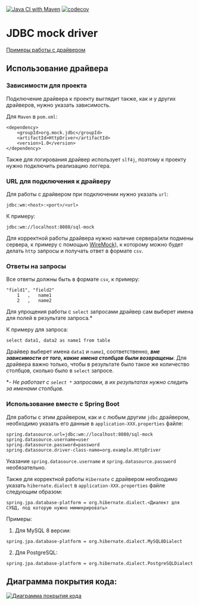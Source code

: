 [![Java CI with Maven](https://github.com/V31R/jdbc-mock-driver/actions/workflows/maven.yml/badge.svg)](https://github.com/V31R/jdbc-mock-driver/actions/workflows/maven.yml)
[![codecov](https://codecov.io/gh/V31R/jdbc-mock-driver/branch/master/graph/badge.svg?token=7FSW8N93SZ)](https://codecov.io/gh/V31R/jdbc-mock-driver)
# JDBC mock driver

[Примеры работы с драйвером](https://github.com/V31R/jdbc-mock-example)

## Использование драйвера

### Зависимости для проекта
Подключение драйвера к проекту выглядит также, как и у других драйверов, нужно указать зависимость.

Для `Maven` в `pom.xml`:
```
<dependency>
    <groupId>org.mock.jdbc</groupId>
    <artifactId>HttpDriver</artifactId>
    <version>1.0</version>
</dependency>
```
Также для логирования драйвер использует `slf4j`, поэтому к проекту нужно подключить реализацию логгера.

### URL для подключения к драйверу

Для работы с драйвером при подключении нужно указать `url`:
```
jdbc:wm:<host>:<port>/<url>
```
К примеру:
```
jdbc:wm://localhost:8080/sql-mock
```
Для корректной работы драйвера нужно наличие сервера(или подмены сервера, к примеру с помощью [WireMock](https://wiremock.org/)), 
к которому можно будет делать `http` запросы и получать ответ в формате `csv`. 
### Ответы на запросы

Все ответы должны быть в формате `csv`, к примеру:
```
"field1", "field2"
    1   ,   name1
    2   ,   name2
```
Для упрощения работы с `select` запросами драйвер сам выберет имена для полей в результате запроса.*

К примеру для запроса:
```
select data1, data2 as name1 from table
``` 
Драйвер выберет имена `data1` и `name1`, соответственно,
***вне зависимости от того, какие имена столбцов были возвращены***. 
Для драйвера важно только, чтобы в результате было такое же количество столбцов, сколько было в `select` запросе.

**- Не работает с `select *` запросами, в их результатах нужно следить за именами столбцов.*
### Использование вместе с Spring Boot

Для работы с этим драйвером, как и с любым другим `jdbc` драйвером, 
необходимо указать его данные в `application-XXX.properties` файле:
```
spring.datasource.url=jdbc:wm://localhost:8080/sql-mock
spring.datasource.username=user
spring.datasource.password=password
spring.datasource.driver-class-name=org.example.HttpDriver
```
Указание `spring.datasource.username` и `spring.datasource.password` необязательно.

Также для корректной работы `Hibernate` с драйвером необходимо указать `hibernate.dialect` в 
`application-XXX.properties` файле следующим образом:
```
spring.jpa.database-platform = org.hibernate.dialect.<Диалект для СУБД, под которую нужно мимикрировать>
```
Примеры:
1.  Для MySQL 8 версии:
```
spring.jpa.database-platform = org.hibernate.dialect.MySQL8Dialect
```
2. Для PostgreSQL:
```
spring.jpa.database-platform = org.hibernate.dialect.PostgreSQLDialect
```

## Диаграмма покрытия кода:

[![Диаграмма покрытия кода](https://codecov.io/gh/V31R/jdbc-mock-driver/branch/master/graphs/sunburst.svg?token=7FSW8N93SZ)](https://codecov.io/gh/V31R/jdbc-mock-driver)